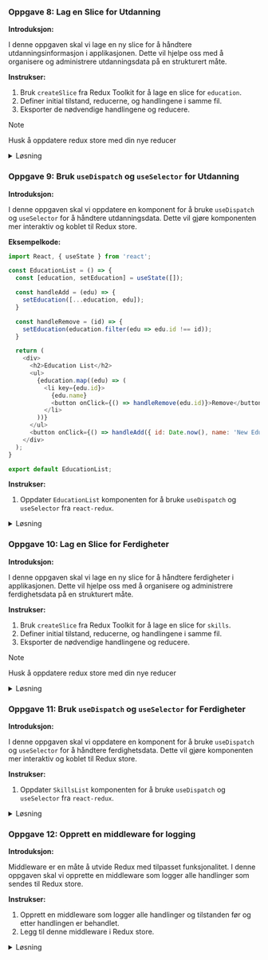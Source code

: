 ### **Oppgave 8: Lag en Slice for Utdanning**

**Introduksjon:**

I denne oppgaven skal vi lage en ny slice for å håndtere utdanningsinformasjon i applikasjonen. Dette vil hjelpe oss med å organisere og administrere utdanningsdata på en strukturert måte.

**Instrukser:**

1. Bruk `createSlice` fra Redux Toolkit for å lage en slice for `education`.
2. Definer initial tilstand, reducerne, og handlingene i samme fil.
3. Eksporter de nødvendige handlingene og reducere.

> [!NOTE]
> Husk å oppdatere redux store med din nye reducer

<details><summary>Løsning</summary>

```javascript
import { createSlice } from '@reduxjs/toolkit';

const educationSlice = createSlice({
  name: 'education',
  initialState: [],
  reducers: {
    addEducation: (state, action) => {
      state.push(action.payload);
    },
    removeEducation: (state, action) => {
      return state.filter(edu => edu.id !== action.payload.id);
    }
  }
});

export const { addEducation, removeEducation } = educationSlice.actions;

export default educationSlice.reducer;
```

**Begrunnelse:**

Ved å lage en egen slice for utdanning, kan vi enkelt administrere utdanningsdataene i applikasjonen. `createSlice` gjør det enkelt å definere initial tilstand, reducer-funksjoner, og action creators på en konsis måte.

</details>

### **Oppgave 9: Bruk `useDispatch` og `useSelector` for Utdanning**

**Introduksjon:**

I denne oppgaven skal vi oppdatere en komponent for å bruke `useDispatch` og `useSelector` for å håndtere utdanningsdata. Dette vil gjøre komponenten mer interaktiv og koblet til Redux store.

**Eksempelkode:**

```javascript
import React, { useState } from 'react';

const EducationList = () => {
  const [education, setEducation] = useState([]);

  const handleAdd = (edu) => {
    setEducation([...education, edu]);
  }

  const handleRemove = (id) => {
    setEducation(education.filter(edu => edu.id !== id));
  }

  return (
    <div>
      <h2>Education List</h2>
      <ul>
        {education.map((edu) => (
          <li key={edu.id}>
            {edu.name}
            <button onClick={() => handleRemove(edu.id)}>Remove</button>
          </li>
        ))}
      </ul>
      <button onClick={() => handleAdd({ id: Date.now(), name: 'New Education' })}>Add Education</button>
    </div>
  );
}

export default EducationList;
```

**Instrukser:**

1. Oppdater `EducationList` komponenten for å bruke `useDispatch` og `useSelector` fra `react-redux`.

<details><summary>Løsning</summary>

```javascript
import { useDispatch, useSelector } from 'react-redux';
import { addEducation, removeEducation } from './path-to-educationSlice';

const EducationList = () => {
  const education = useSelector((state) => state.education);
  const dispatch = useDispatch();

  const handleAdd = (edu) => {
    dispatch(addEducation(edu));
  }

  const handleRemove = (id) => {
    dispatch(removeEducation({ id }));
  }

  // Render logikk for listen her...
}
```

**Begrunnelse:**

Ved å bruke `useSelector` og `useDispatch` kan vi enkelt hente tilstanden fra Redux store og sende handlinger til Redux store. Dette gjør komponenten mer dynamisk og koblet til den globale tilstanden.

</details>

### **Oppgave 10: Lag en Slice for Ferdigheter**

**Introduksjon:**

I denne oppgaven skal vi lage en ny slice for å håndtere ferdigheter i applikasjonen. Dette vil hjelpe oss med å organisere og administrere ferdighetsdata på en strukturert måte.

**Instrukser:**

1. Bruk `createSlice` fra Redux Toolkit for å lage en slice for `skills`.
2. Definer initial tilstand, reducerne, og handlingene i samme fil.
3. Eksporter de nødvendige handlingene og reducere.

> [!NOTE]
> Husk å oppdatere redux store med din nye reducer

<details><summary>Løsning</summary>

```javascript
import { createSlice } from '@reduxjs/toolkit';

const skillsSlice = createSlice({
  name: 'skills',
  initialState: [],
  reducers: {
    addSkill: (state, action) => {
      state.push(action.payload);
    },
    removeSkill: (state, action) => {
      return state.filter(skill => skill.id !== action.payload.id);
    }
  }
});

export const { addSkill, removeSkill } = skillsSlice.actions;

export default skillsSlice.reducer;
```

**Begrunnelse:**

Ved å lage en egen slice for ferdigheter, kan vi enkelt administrere ferdighetsdataene i applikasjonen. `createSlice` gjør det enkelt å definere initial tilstand, reducer-funksjoner, og action creators på en konsis måte.

</details>

### **Oppgave 11: Bruk `useDispatch` og `useSelector` for Ferdigheter**

**Introduksjon:**

I denne oppgaven skal vi oppdatere en komponent for å bruke `useDispatch` og `useSelector` for å håndtere ferdighetsdata. Dette vil gjøre komponenten mer interaktiv og koblet til Redux store.

**Instrukser:**

1. Oppdater `SkillsList` komponenten for å bruke `useDispatch` og `useSelector` fra `react-redux`.

<details><summary>Løsning</summary>

```javascript
import { useDispatch, useSelector } from 'react-redux';
import { addSkill, removeSkill } from './path-to-skillsSlice';

const SkillsList = () => {
  const skills = useSelector((state) => state.skills);
  const dispatch = useDispatch();

  const handleAdd = (skill) => {
    dispatch(addSkill(skill));
  }

  const handleRemove = (id) => {
    dispatch(removeSkill({ id }));
  }

  // Render logikk for listen her...
}
```

**Begrunnelse:**

Ved å bruke `useSelector` og `useDispatch` kan vi enkelt hente tilstanden fra Redux store og sende handlinger til Redux store. Dette gjør komponenten mer dynamisk og koblet til den globale tilstanden.

</details>

### **Oppgave 12: Opprett en middleware for logging**

**Introduksjon:**

Middleware er en måte å utvide Redux med tilpasset funksjonalitet. I denne oppgaven skal vi opprette en middleware som logger alle handlinger som sendes til Redux store.

**Instrukser:**

1. Opprett en middleware som logger alle handlinger og tilstanden før og etter handlingen er behandlet.
2. Legg til denne middleware i Redux store.

<details><summary>Løsning</summary>

```javascript
import { configureStore, getDefaultMiddleware } from '@reduxjs/toolkit';
import experiencesReducer from './experiencesSlice';

// Logger middleware
const loggerMiddleware = storeAPI => next => action => {
  console.log('dispatching', action);
  let result = next(action);
  console.log('next state', storeAPI.getState());
  return result;
};

const store = configureStore({
  reducer: {
    experiences: experiencesReducer
  },
  middleware: (getDefaultMiddleware) => getDefaultMiddleware().concat(loggerMiddleware)
});

export default store;
```

**Begrunnelse:**

Middleware gir deg muligheten til å utvide Redux med tilpasset funksjonalitet. Logger-middlewareen hjelper deg med å forstå hva som skjer i applikasjonen din ved å logge alle handlinger og tilstanden før og etter handlingen er behandlet. Dette er nyttig for debugging og overvåking.

</details>
